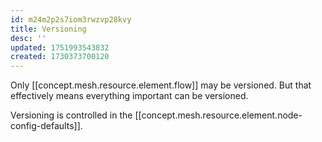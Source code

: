 ```yaml
---
id: m24m2p2s7iom3rwzvp28kvy
title: Versioning
desc: ''
updated: 1751993543832
created: 1730373700120
---
```


Only [[concept.mesh.resource.element.flow]] may be versioned. But that effectively means everything important can be versioned. 

Versioning is controlled in the [[concept.mesh.resource.element.node-config-defaults]].